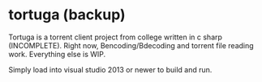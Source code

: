 # tortuga (backup)

Tortuga is a torrent client project from college written in c sharp (INCOMPLETE). Right now, Bencoding/Bdecoding and torrent file reading work. Everything else is WIP.

Simply load into visual studio 2013 or newer to build and run.
